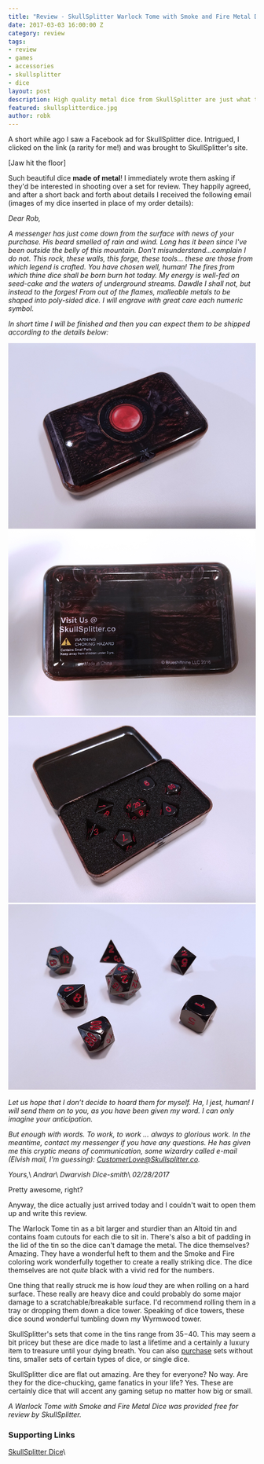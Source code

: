 ```yaml
---
title: "Review - SkullSplitter Warlock Tome with Smoke and Fire Metal Dice"
date: 2017-03-03 16:00:00 Z
category: review
tags:
- review
- games
- accessories
- skullsplitter
- dice
layout: post
description: High quality metal dice from SkullSplitter are just what the Warlock ordered.
featured: skullsplitterdice.jpg
author: robk
---
```


A short while ago I saw a Facebook ad for SkullSplitter dice. Intrigued, I clicked on the link (a rarity for me!) and was brought to SkullSplitter's site.

[Jaw hit the floor]

Such beautiful dice **made of metal**! I immediately wrote them asking if they'd be interested in shooting over a set for review. They happily agreed, and after a short back and forth about details I received the following email (images of my dice inserted in place of my order details):

*Dear Rob,*

*A messenger has just come down from the surface with news of your purchase. His beard smelled of rain and wind. Long has it been since I've been outside the belly of this mountain. Don't misunderstand...complain I do not. This rock, these walls, this forge, these tools... these are those from which legend is crafted. You have chosen well, human! The fires from which thine dice shall be born burn hot today. My energy is well-fed on seed-cake and the waters of underground streams. Dawdle I shall not, but instead to the forges! From out of the flames, malleable metals to be shaped into poly-sided dice. I will engrave with great care each numeric symbol.*

*In short time I will be finished and then you can expect them to be shipped according to the details below:*

![SkullSplitter Warlock Tome with Smoke and Fire Metal Dice Tin](/images/skullsplitter/box.jpg)
![SkullSplitter Warlock Tome with Smoke and Fire Metal Dice Tin Back](/images/skullsplitter/back.jpg)
![SkullSplitter Warlock Tome with Smoke and Fire Metal Dice Tin Inside](/images/skullsplitter/open.jpg)
![SkullSplitter Warlock Tome with Smoke and Fire Metal Dice](/images/skullsplitter/dice.jpg)

*Let us hope that I don’t decide to hoard them for myself. Ha, I jest, human! I will send them on to you, as you have been given my word. I can only imagine your anticipation.*

*But enough with words. To work, to work … always to glorious work. In the meantime, contact my messenger if you have any questions. He has given me this cryptic means of communication, some wizardry called e-mail (Elvish mail, I’m guessing): CustomerLove@Skullsplitter.co.*

*Yours,*\\
*Andrar*\\
*Dwarvish Dice-smith*\\
*02/28/2017*

Pretty awesome, right?

Anyway, the dice actually just arrived today and I couldn't wait to open them up and write this review.

The Warlock Tome tin as a bit larger and sturdier than an Altoid tin and contains foam cutouts for each die to sit in. There's also a bit of padding in the lid of the tin so the dice can't damage the metal. The dice themselves? Amazing. They have a wonderful heft to them and the Smoke and Fire coloring work wonderfully together to create a really striking dice. The dice themselves are not *quite* black with a vivid red for the numbers.

One thing that really struck me is how *loud* they are when rolling on a hard surface. These really are heavy dice and could probably do some major damage to a scratchable/breakable surface. I'd recommend rolling them in a tray or dropping them down a dice tower. Speaking of dice towers, these dice sound wonderful tumbling down my Wyrmwood tower.

SkullSplitter's sets that come in the tins range from $35-$40. This may seem a bit pricey but these are dice made to last a lifetime and a certainly a luxury item to treasure until your dying breath. You can also [purchase](https://www.skullsplitterdice.com/collections/dwarven-chest) sets without tins, smaller sets of certain types of dice, or single dice.

SkullSplitter dice are flat out amazing. Are they for everyone? No way. Are they for the dice-chucking, game fanatics in your life? Yes. These are certainly dice that will accent any gaming setup no matter how big or small.

*A Warlock Tome with Smoke and Fire Metal Dice was provided free for review by SkullSplitter.*

<h3>Supporting Links</h3>

[SkullSplitter Dice](https://www.skullsplitterdice.com/)\\
